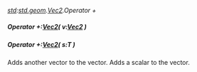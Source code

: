 _[std](../../modules/std/std-module.md):[std.geom](../../modules/std/std-geom.md).[Vec2<T>](../../modules/std/std-geom-vec2.md).Operator +_
##### Operator +:[Vec2](../../modules/std/std-geom-vec2.md)<T>( v:[Vec2](../../modules/std/std-geom-vec2.md)<T> )
##### Operator +:[Vec2](../../modules/std/std-geom-vec2.md)<T>( s:T )
Adds another vector to the vector.
Adds a scalar to the vector.
